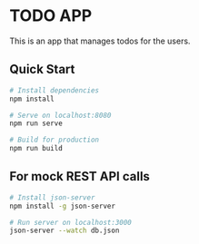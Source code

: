 # TODO APP

This is an app that manages todos for the users.

## Quick Start

```bash
# Install dependencies
npm install

# Serve on localhost:8080
npm run serve

# Build for production
npm run build
```
## For mock REST API calls

```bash
# Install json-server
npm install -g json-server

# Run server on localhost:3000
json-server --watch db.json